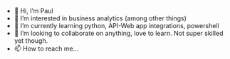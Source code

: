 - 👋 Hi, I’m Paul
- 👀 I’m interested in business analytics (among other things) 
- 🌱 I’m currently learning python, API-Web app integrations, powershell
- 💞️ I’m looking to collaborate on anything, love to learn. Not super skilled yet though.
- 📫 How to reach me...

<!---
pcassidy2/pcassidy2 is a ✨ special ✨ repository because its `README.md` (this file) appears on your GitHub profile.
You can click the Preview link to take a look at your changes.
--->
